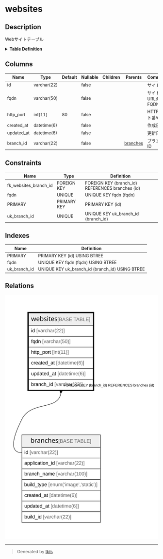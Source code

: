 # websites

## Description

Webサイトテーブル

<details>
<summary><strong>Table Definition</strong></summary>

```sql
CREATE TABLE `websites` (
  `id` varchar(22) NOT NULL COMMENT 'サイトID',
  `fqdn` varchar(50) NOT NULL COMMENT 'サイトURLのFQDN',
  `http_port` int(11) NOT NULL DEFAULT 80 COMMENT 'HTTPポート番号',
  `created_at` datetime(6) NOT NULL COMMENT '作成日時',
  `updated_at` datetime(6) NOT NULL COMMENT '更新日時',
  `branch_id` varchar(22) NOT NULL COMMENT 'ブランチID',
  PRIMARY KEY (`id`),
  UNIQUE KEY `fqdn` (`fqdn`),
  UNIQUE KEY `uk_branch_id` (`branch_id`),
  CONSTRAINT `fk_websites_branch_id` FOREIGN KEY (`branch_id`) REFERENCES `branches` (`id`)
) ENGINE=InnoDB DEFAULT CHARSET=utf8mb4 COMMENT='Webサイトテーブル'
```

</details>

## Columns

| Name | Type | Default | Nullable | Children | Parents | Comment |
| ---- | ---- | ------- | -------- | -------- | ------- | ------- |
| id | varchar(22) |  | false |  |  | サイトID |
| fqdn | varchar(50) |  | false |  |  | サイトURLのFQDN |
| http_port | int(11) | 80 | false |  |  | HTTPポート番号 |
| created_at | datetime(6) |  | false |  |  | 作成日時 |
| updated_at | datetime(6) |  | false |  |  | 更新日時 |
| branch_id | varchar(22) |  | false |  | [branches](branches.md) | ブランチID |

## Constraints

| Name | Type | Definition |
| ---- | ---- | ---------- |
| fk_websites_branch_id | FOREIGN KEY | FOREIGN KEY (branch_id) REFERENCES branches (id) |
| fqdn | UNIQUE | UNIQUE KEY fqdn (fqdn) |
| PRIMARY | PRIMARY KEY | PRIMARY KEY (id) |
| uk_branch_id | UNIQUE | UNIQUE KEY uk_branch_id (branch_id) |

## Indexes

| Name | Definition |
| ---- | ---------- |
| PRIMARY | PRIMARY KEY (id) USING BTREE |
| fqdn | UNIQUE KEY fqdn (fqdn) USING BTREE |
| uk_branch_id | UNIQUE KEY uk_branch_id (branch_id) USING BTREE |

## Relations

![er](websites.svg)

---

> Generated by [tbls](https://github.com/k1LoW/tbls)
